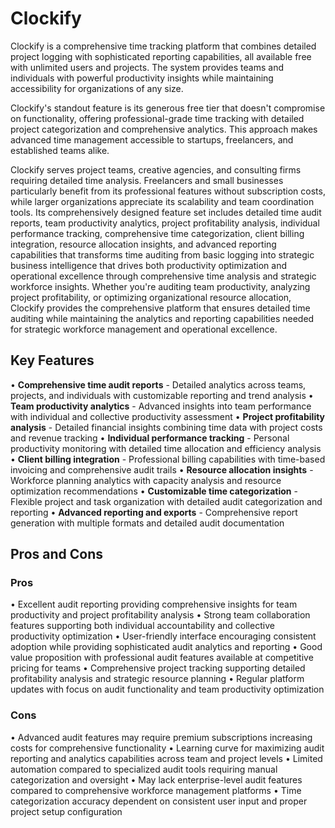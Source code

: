 # Clockify

Clockify is a comprehensive time tracking platform that combines detailed project logging with sophisticated reporting capabilities, all available free with unlimited users and projects. The system provides teams and individuals with powerful productivity insights while maintaining accessibility for organizations of any size.

Clockify's standout feature is its generous free tier that doesn't compromise on functionality, offering professional-grade time tracking with detailed project categorization and comprehensive analytics. This approach makes advanced time management accessible to startups, freelancers, and established teams alike.

Clockify serves project teams, creative agencies, and consulting firms requiring detailed time analysis. Freelancers and small businesses particularly benefit from its professional features without subscription costs, while larger organizations appreciate its scalability and team coordination tools. Its comprehensively designed feature set includes detailed time audit reports, team productivity analytics, project profitability analysis, individual performance tracking, comprehensive time categorization, client billing integration, resource allocation insights, and advanced reporting capabilities that transforms time auditing from basic logging into strategic business intelligence that drives both productivity optimization and operational excellence through comprehensive time analysis and strategic workforce insights. Whether you're auditing team productivity, analyzing project profitability, or optimizing organizational resource allocation, Clockify provides the comprehensive platform that ensures detailed time auditing while maintaining the analytics and reporting capabilities needed for strategic workforce management and operational excellence.

## Key Features

• **Comprehensive time audit reports** - Detailed analytics across teams, projects, and individuals with customizable reporting and trend analysis
• **Team productivity analytics** - Advanced insights into team performance with individual and collective productivity assessment
• **Project profitability analysis** - Detailed financial insights combining time data with project costs and revenue tracking
• **Individual performance tracking** - Personal productivity monitoring with detailed time allocation and efficiency analysis
• **Client billing integration** - Professional billing capabilities with time-based invoicing and comprehensive audit trails
• **Resource allocation insights** - Workforce planning analytics with capacity analysis and resource optimization recommendations
• **Customizable time categorization** - Flexible project and task organization with detailed audit categorization and reporting
• **Advanced reporting and exports** - Comprehensive report generation with multiple formats and detailed audit documentation

## Pros and Cons

### Pros
• Excellent audit reporting providing comprehensive insights for team productivity and project profitability analysis
• Strong team collaboration features supporting both individual accountability and collective productivity optimization
• User-friendly interface encouraging consistent adoption while providing sophisticated audit analytics and reporting
• Good value proposition with professional audit features available at competitive pricing for teams
• Comprehensive project tracking supporting detailed profitability analysis and strategic resource planning
• Regular platform updates with focus on audit functionality and team productivity optimization

### Cons
• Advanced audit features may require premium subscriptions increasing costs for comprehensive functionality
• Learning curve for maximizing audit reporting and analytics capabilities across team and project levels
• Limited automation compared to specialized audit tools requiring manual categorization and oversight
• May lack enterprise-level audit features compared to comprehensive workforce management platforms
• Time categorization accuracy dependent on consistent user input and proper project setup configuration